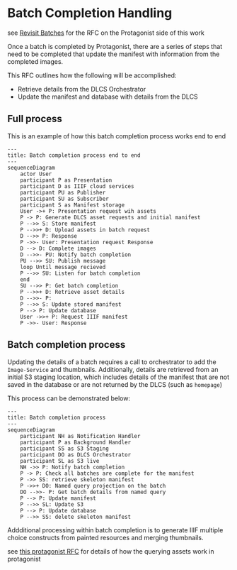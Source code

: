 # Batch Completion Handling

see [Revisit Batches](https://github.com/dlcs/protagonist/pull/929/files#diff-0d380a6db64580407caa9f4adf06d996bda15e74e4781bc048b2ebf4da8e7b74) for the RFC on the Protagonist side of this work

Once a batch is completed by Protagonist, there are a series of steps that need to be completed that update the manifest with information from the completed images.

This RFC outlines how the following will be accomplished:

- Retrieve details from the DLCS Orchestrator
- Update the manifest and database with details from the DLCS

## Full process

This is an example of how this batch completion process works end to end

```mermaid
---
title: Batch completion process end to end
---
sequenceDiagram
    actor User
    participant P as Presentation
    participant D as IIIF cloud services
    participant PU as Publisher
    participant SU as Subscriber
    participant S as Manifest storage
    User ->+ P: Presentation request wih assets
    P -> P: Generate DLCS asset requests and initial manifest
    P -->> S: Store manifest
    P -->>+ D: Upload assets in batch request
    D -->> P: Response
    P ->>- User: Presentation request Response
    D --> D: Complete images
    D -->>- PU: Notify batch completion
    PU -->> SU: Publish message
    loop Until message recieved
    P -->> SU: Listen for batch completion
    end
    SU -->> P: Get batch completion
    P -->>+ D: Retrieve asset details
    D -->>- P: 
    P -->> S: Update stored manifest
    P --> P: Update database
    User ->>+ P: Request IIIF manifest
    P ->>- User: Response
```

## Batch completion process

Updating the details of a batch requires a call to orchestrator to add the `Image-Service` and thumbnails.  Additionally, details are retrieved from an initial S3 staging location, which includes details of the manifest that are not saved in the database or are not returned by the DLCS (such as `homepage`)

This process can be demonstrated below:

```mermaid
---
title: Batch completion process
---
sequenceDiagram
    participant NH as Notification Handler 
    participant P as Background Handler
    participant SS as S3 Staging
    participant DO as DLCS Orchestrator
    participant SL as S3 live
    NH ->> P: Notify batch completion
    P -> P: Check all batches are complete for the manifest
    P ->> SS: retrieve skeleton manifest 
    P ->>+ DO: Named query projection on the batch
    DO -->>- P: Get batch details from named query
    P --> P: Update manifest
    P -->> SL: Update S3
    P --> P: Update database
    P -->> SS: delete skeleton manifest
```

Addditional processing within batch completion is to generate IIIF multiple choice constructs from painted resources and merging thumbnails.

see [this protagonist RFC](https://github.com/dlcs/protagonist/blob/main/docs/rfcs/019-presentation-dlcs.md) for details of how the querying assets work in protagonist

